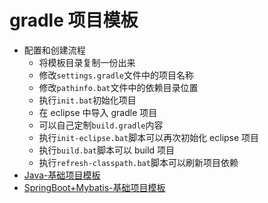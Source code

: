 # gradle 项目模板

- 配置和创建流程
  - 将模板目录复制一份出来
  - 修改`settings.gradle`文件中的项目名称
  - 修改`pathinfo.bat`文件中的依赖目录位置
  - 执行`init.bat`初始化项目
  - 在 eclipse 中导入 gradle 项目
  - 可以自己定制`build.gradle`内容
  - 执行`init-eclipse.bat`脚本可以再次初始化 eclipse 项目
  - 执行`build.bat`脚本可以 build 项目
  - 执行`refresh-classpath.bat`脚本可以刷新项目依赖
- [Java-基础项目模板](BaseJava/)
- [SpringBoot+Mybatis-基础项目模板](BaseSpringbootMybatis/)
